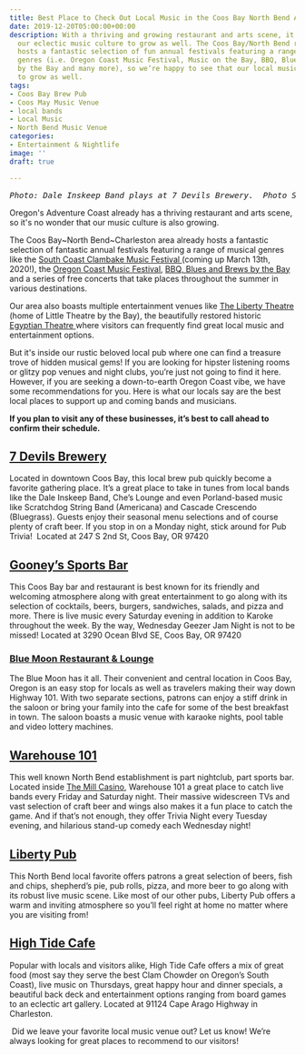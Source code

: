 ```yaml
---
title: Best Place to Check Out Local Music in the Coos Bay North Bend Area?
date: 2019-12-20T05:00:00+00:00
description: With a thriving and growing restaurant and arts scene, it’s natural for
  our eclectic music culture to grow as well. The Coos Bay/North Bend region already
  hosts a fantastic selection of fun annual festivals featuring a range of musical
  genres (i.e. Oregon Coast Music Festival, Music on the Bay, BBQ, Blues and Brews
  by the Bay and many more), so we’re happy to see that our local music scene continues
  to grow as well.
tags:
- Coos Bay Brew Pub
- Coos May Music Venue
- local bands
- Local Music
- North Bend Music Venue
categories:
- Entertainment & Nightlife
image: ''
draft: true

---
```

<pre><em>Photo: Dale Inskeep Band plays at 7 Devils Brewery.  Photo Source: <a href="https://www.facebook.com/7DevilsBrewingCo/">Facebook</a></em></pre>

Oregon's Adventure Coast already has a thriving restaurant and arts scene, so it's no wonder that our music culture is also growing. 

The Coos Bay\~North Bend\~Charleston area already hosts a fantastic selection of fantastic annual festivals featuring a range of musical genres like the [South Coast Clambake Music Festival ](https://www.oregonsadventurecoast.com/event/32nd-south-coast-clambake-music-festival/) (coming up March 13th, 2020!), the [Oregon Coast Music Festival](https://www.oregoncoastmusic.org/calendar-events/), [BBQ, Blues and Brews by the Bay](https://www.themillcasino.com/event/bbq-blues-brews/) and a series of free concerts that take places throughout the summer in various destinations.  

Our area also boasts multiple entertainment venues like [The Liberty Theatre ](http://thelibertytheatre.org/)(home of Little Theatre by the Bay), the beautifully restored historic [Egyptian Theatre ](https://egyptiantheatreoregon.com/)where visitors can frequently find great local music and entertainment options. 

But it's inside our rustic beloved local pub where one can find a treasure trove of hidden musical gems! If you are looking for hipster listening rooms or glitzy pop venues and night clubs, you’re just not going to find it here. However, if you are seeking a down-to-earth Oregon Coast vibe, we have some recommendations for you. Here is what our locals say are the best local places to support up and coming bands and musicians. 

**If you plan to visit any of these businesses, it’s best to call ahead to confirm their schedule.**

## [7 Devils Brewery](http://www.7devilsbrewery.com/live-music-beer-and-movie-nights-trivia-pub-science-beer-festivals-etc/)

Located in downtown Coos Bay, this local brew pub quickly become a favorite gathering place. It’s a great place to take in tunes from local bands like the Dale Inskeep Band, Che’s Lounge and even Porland-based music like Scratchdog String Band (Americana) and Cascade Crescendo (Bluegrass). Guests enjoy their seasonal menu selections and of course plenty of craft beer. If you stop in on a Monday night, stick around for Pub Trivia!  Located at 247 S 2nd St, Coos Bay, OR 97420

## [Gooney’s Sports Bar](http://www.gooneyssportsbar.com/)

This Coos Bay bar and restaurant is best known for its friendly and welcoming atmosphere along with great entertainment to go along with its selection of cocktails, beers, burgers, sandwiches, salads, and pizza and more. There is live music every Saturday evening in addition to Karoke throughout the week. By the way, Wednesday Geezer Jam Night is not to be missed! Located at 3290 Ocean Blvd SE, Coos Bay, OR 97420

### [Blue Moon Restaurant & Lounge]()

The Blue Moon has it all. Their convenient and central location in Coos Bay, Oregon is an easy stop for locals as well as travelers making their way down Highway 101. With two separate sections, patrons can enjoy a stiff drink in the saloon or bring your family into the cafe for some of the best breakfast in town. The saloon boasts a music venue with karaoke nights, pool table and video lottery machines.

## [Warehouse 101](https://www.themillcasino.com/dining/warehouse-101/)

This well known North Bend establishment is part nightclub, part sports bar. Located inside [The Mill Casino](https://www.themillcasino.com/), Warehouse 101 a great place to catch live bands every Friday and Saturday night. Their massive widescreen TVs and vast selection of craft beer and wings also makes it a fun place to catch the game. And if that’s not enough, they offer Trivia Night every Tuesday evening, and hilarious stand-up comedy each Wednesday night!

## [Liberty Pub](https://www.facebook.com/TheLibertyPub/)

This North Bend local favorite offers patrons a great selection of beers, fish and chips, shepherd’s pie, pub rolls, pizza, and more beer to go along with its robust live music scene. Like most of our other pubs, Liberty Pub offers a warm and inviting atmosphere so you’ll feel right at home no matter where you are visiting from!

## [High Tide Cafe](http://hightidecafeoregon.com/live-music-and-entertainment-in-charleston-oregon/)

Popular with locals and visitors alike, High Tide Cafe offers a mix of great food (most say they serve the best Clam Chowder on Oregon’s South Coast), live music on Thursdays, great happy hour and dinner specials, a beautiful back deck and entertainment options ranging from board games to an eclectic art gallery. Located at 91124 Cape Arago Highway in Charleston.

 Did we leave your favorite local music venue out? Let us know! We’re always looking for great places to recommend to our visitors!